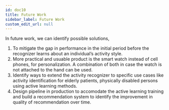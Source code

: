 ```yaml
---
id: doc10
title: Future Work
sidebar_label: Future Work 
custom_edit_url: null
---
```


In future work, we can identify possible solutions, 
1. To mitigate the gap in performance in the initial period before the recognizer learns about an individual’s activity style. 
2. More practical and usuable product is the smart watch instead of cell phones, for personalization. A combination of both in case the watch is not attached to the hand can be used.
3. Identify ways to extend the activity recognizer to specific use cases like activity identification for elderly patients, physically disabled persons using active learning methods.
4. Design pipeline in production to accomodate the active learning training and build a recommendation system to identify the improvement in quality of recommendation over time.
